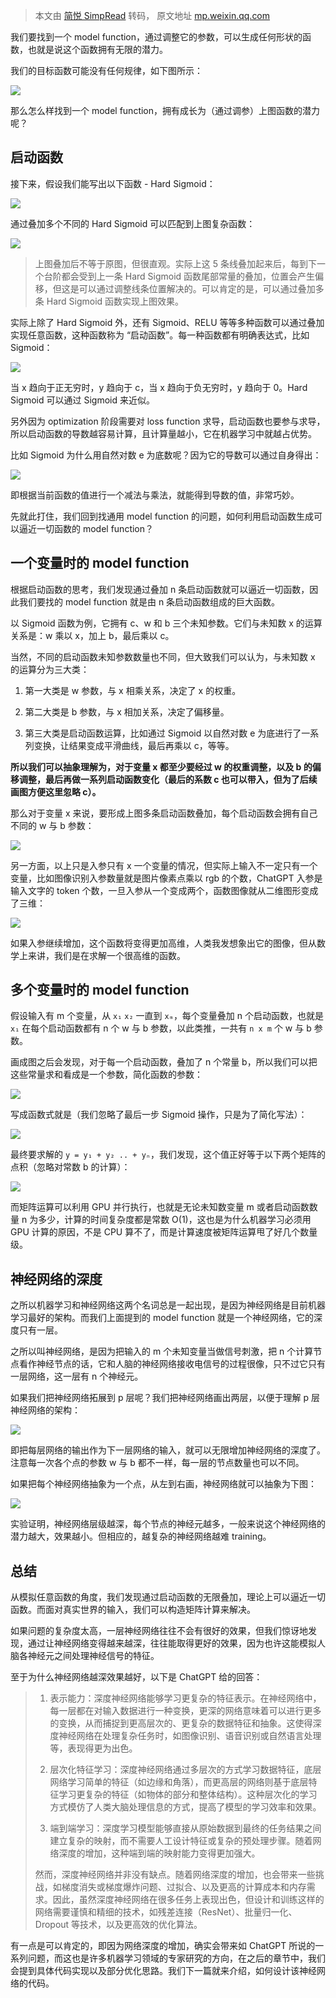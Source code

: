 > 本文由 [简悦 SimpRead](http://ksria.com/simpread/) 转码， 原文地址 [mp.weixin.qq.com](https://mp.weixin.qq.com/s/oq23WpzIcJL6BVHF6LGveQ)

我们要找到一个 model function，通过调整它的参数，可以生成任何形状的函数，也就是说这个函数拥有无限的潜力。

我们的目标函数可能没有任何规律，如下图所示：

![](https://mmbiz.qpic.cn/mmbiz_png/x0iannhWUodkqzs8hPCEYAdZaicAgLn36ulbja4LicnafjV8HDdEkKfJM3tsVVEdCKkn4SjwWPxh5U4HkicUia1601A/640?wx_fmt=png&from=appmsg)

那么怎么样找到一个 model function，拥有成长为（通过调参）上图函数的潜力呢？

启动函数
----

接下来，假设我们能写出以下函数 - Hard Sigmoid：

![](https://mmbiz.qpic.cn/mmbiz_png/x0iannhWUodkqzs8hPCEYAdZaicAgLn36uzGBuYqyjzDMGZBraGFqH8WAXovhlD1jC2ic7N8DfVDgGUnIjIOnEhnQ/640?wx_fmt=png&from=appmsg)

通过叠加多个不同的 Hard Sigmoid 可以匹配到上图复杂函数：

![](https://mmbiz.qpic.cn/mmbiz_png/x0iannhWUodkqzs8hPCEYAdZaicAgLn36uwhAoKYia0T7gmNdRX0pBenAHnLibVFocdjUr6iay3p2MqA9SVPhrLgaaA/640?wx_fmt=png&from=appmsg)

> 上图叠加后不等于原图，但很直观。实际上这 5 条线叠加起来后，每到下一个台阶都会受到上一条 Hard Sigmoid 函数尾部常量的叠加，位置会产生偏移，但这是可以通过调整线条位置解决的。可以肯定的是，可以通过叠加多条 Hard Sigmoid 函数实现上图效果。

实际上除了 Hard Sigmoid 外，还有 Sigmoid、RELU 等等多种函数可以通过叠加实现任意函数，这种函数称为 “启动函数”。每一种函数都有明确表达式，比如 Sigmoid：

![](https://mmbiz.qpic.cn/mmbiz_png/x0iannhWUodkqzs8hPCEYAdZaicAgLn36uQLYPJ6vLMX6KOkv2ErHNZ8JrTjTCckm4icUcIibE1EtWHffPpM3ReOAQ/640?wx_fmt=png&from=appmsg)

当 x 趋向于正无穷时，y 趋向于 c，当 x 趋向于负无穷时，y 趋向于 0。Hard Sigmoid 可以通过 Sigmoid 来近似。

另外因为 optimization 阶段需要对 loss function 求导，启动函数也要参与求导，所以启动函数的导数越容易计算，且计算量越小，它在机器学习中就越占优势。

比如 Sigmoid 为什么用自然对数 e 为底数呢？因为它的导数可以通过自身得出：

![](https://mmbiz.qpic.cn/mmbiz_png/x0iannhWUodkqzs8hPCEYAdZaicAgLn36uboic8mbTw6qeeg5tT6W6cQxb2giceugHzjaxxux3G93PybZSMw8zUd7A/640?wx_fmt=png&from=appmsg)

即根据当前函数的值进行一个减法与乘法，就能得到导数的值，非常巧妙。

先就此打住，我们回到找通用 model function 的问题，如何利用启动函数生成可以逼近一切函数的 model function？

一个变量时的 model function
---------------------

根据启动函数的思考，我们发现通过叠加 n 条启动函数就可以逼近一切函数，因此我们要找的 model function 就是由 n 条启动函数组成的巨大函数。

以 Sigmoid 函数为例，它拥有 c、w 和 b 三个未知参数。它们与未知数 x 的运算关系是：w 乘以 x，加上 b，最后乘以 c。

当然，不同的启动函数未知参数数量也不同，但大致我们可以认为，与未知数 x 的运算分为三大类：

1.  第一大类是 w 参数，与 x 相乘关系，决定了 x 的权重。
    
2.  第二大类是 b 参数，与 x 相加关系，决定了偏移量。
    
3.  第三大类是启动函数运算，比如通过 Sigmoid 以自然对数 e 为底进行了一系列变换，让结果变成平滑曲线，最后再乘以 c，等等。
    

**所以我们可以抽象理解为，对于变量 x 都至少要经过 w 的权重调整，以及 b 的偏移调整，最后再做一系列启动函数变化（最后的系数 c 也可以带入，但为了后续画图方便这里忽略 c）。**

那么对于变量 x 来说，要形成上图多条启动函数叠加，每个启动函数会拥有自己不同的 w 与 b 参数：

![](https://mmbiz.qpic.cn/mmbiz_png/x0iannhWUodkqzs8hPCEYAdZaicAgLn36ubEPenLOBcaMdZj6VSe8XJq31V8eia0olKRjMm4kzEice0Gww8K2a4tVg/640?wx_fmt=png&from=appmsg)

另一方面，以上只是入参只有 x 一个变量的情况，但实际上输入不一定只有一个变量，比如图像识别入参数量就是图片像素点乘以 rgb 的个数，ChatGPT 入参是输入文字的 token 个数，一旦入参从一个变成两个，函数图像就从二维图形变成了三维：

![](https://mmbiz.qpic.cn/mmbiz_png/x0iannhWUodkqzs8hPCEYAdZaicAgLn36ugYFH76EnvQW2tMhvf7Bh7CicicUVoYxFb582kRZHrURuJnHic3icEe3x1w/640?wx_fmt=png&from=appmsg)

如果入参继续增加，这个函数将变得更加高维，人类我发想象出它的图像，但从数学上来讲，我们是在求解一个很高维的函数。

多个变量时的 model function
---------------------

假设输入有 m 个变量，从 `x₁` `x₂` 一直到 `xₘ`，每个变量叠加 n 个启动函数，也就是 `x₁` 在每个启动函数都有 n 个 w 与 b 参数，以此类推，一共有 `n x m` 个 w 与 b 参数。

画成图之后会发现，对于每一个启动函数，叠加了 n 个常量 b，所以我们可以把这些常量求和看成是一个参数，简化函数的参数：

![](https://mmbiz.qpic.cn/mmbiz_png/x0iannhWUodkqzs8hPCEYAdZaicAgLn36uzkgPceM9oeXbwVYV1e0Kw1PBKHxaavWwIH1Yw8SrCXlWqaDmZrGicDw/640?wx_fmt=png&from=appmsg)

写成函数式就是（我们忽略了最后一步 Sigmoid 操作，只是为了简化写法）：

![](https://mmbiz.qpic.cn/mmbiz_png/x0iannhWUodkqzs8hPCEYAdZaicAgLn36uXQzKm0YoibQm2qmdsW2fXp89syBWFU9uBYfnNiaUOKmoZOXSvbN7pBsQ/640?wx_fmt=png&from=appmsg)

最终要求解的 `y = y₁ + y₂ .. + yₙ`，我们发现，这个值正好等于以下两个矩阵的点积（忽略对常数 b 的计算）：

![](https://mmbiz.qpic.cn/mmbiz_png/x0iannhWUodkqzs8hPCEYAdZaicAgLn36uxUDuKBddENBNeiaRsREBbLDDbvNfiaEHmY2GHs6mEsfiaicmzlGc8X3Ytw/640?wx_fmt=png&from=appmsg)

而矩阵运算可以利用 GPU 并行执行，也就是无论未知数变量 m 或者启动函数数量 n 为多少，计算的时间复杂度都是常数 O(1)，这也是为什么机器学习必须用 GPU 计算的原因，不是 CPU 算不了，而是计算速度被矩阵运算甩了好几个数量级。

神经网络的深度
-------

之所以机器学习和神经网络这两个名词总是一起出现，是因为神经网络是目前机器学习最好的架构。而我们上面提到的 model function 就是一个神经网络，它的深度只有一层。

之所以叫神经网络，是因为把输入的 m 个未知变量当做信号刺激，把 n 个计算节点看作神经节点的话，它和人脑的神经网络接收电信号的过程很像，只不过它只有一层网络，这一层有 n 个神经元。

如果我们把神经网络拓展到 p 层呢？我们把神经网络画出两层，以便于理解 p 层神经网络的架构：

![](https://mmbiz.qpic.cn/mmbiz_png/x0iannhWUodkqzs8hPCEYAdZaicAgLn36u1oAoHLXfjGb3ruU0UTya4HZDj3XzcrRALhfmvmZtF0nAmyMIbce89g/640?wx_fmt=png&from=appmsg)

即把每层网络的输出作为下一层网络的输入，就可以无限增加神经网络的深度了。注意每一次各个点的参数 w 与 b 都不一样，每一层的节点数量也可以不同。

如果把每个神经网络抽象为一个点，从左到右画，神经网络就可以抽象为下图：

![](https://mmbiz.qpic.cn/mmbiz_png/x0iannhWUodkqzs8hPCEYAdZaicAgLn36utt26KyMD0CUz2qgPr0ibViaeQaTxIT91wJXro0Z0ZpjYOPQGTd3lJIlQ/640?wx_fmt=png&from=appmsg)

实验证明，神经网络层级越深，每个节点的神经元越多，一般来说这个神经网络的潜力越大，效果越小。但相应的，越复杂的神经网络越难 training。

总结
--

从模拟任意函数的角度，我们发现通过启动函数的无限叠加，理论上可以逼近一切函数。而面对真实世界的输入，我们可以构造矩阵计算来解决。

如果问题的复杂度太高，一层神经网络往往不会有很好的效果，但我们惊讶地发现，通过让神经网络变得越来越深，往往能取得更好的效果，因为也许这能模拟人脑各神经元之间处理神经信号的特征。

至于为什么神经网络越深效果越好，以下是 ChatGPT 给的回答：

> 1.  表示能力：深度神经网络能够学习更复杂的特征表示。在神经网络中，每一层都在对输入数据进行一种变换，更深的网络意味着可以进行更多的变换，从而捕捉到更高层次的、更复杂的数据特征和抽象。这使得深度神经网络在处理复杂任务时，如图像识别、语音识别或自然语言处理等，表现得更为出色。
>     
> 2.  层次化特征学习：深度神经网络通过多层次的方式学习数据特征，底层网络学习简单的特征（如边缘和角落），而更高层的网络则基于底层特征学习更复杂的特征（如物体的部分和整体结构）。这种层次化的学习方式模仿了人类大脑处理信息的方式，提高了模型的学习效率和效果。
>     
> 3.  端到端学习：深度学习模型能够直接从原始数据到最终的任务结果之间建立复杂的映射，而不需要人工设计特征或复杂的预处理步骤。随着网络深度的增加，这种端到端的映射能力变得更加强大。
>     
> 
> 然而，深度神经网络并非没有缺点。随着网络深度的增加，也会带来一些挑战，如梯度消失或梯度爆炸问题、过拟合、以及更高的计算成本和内存需求。因此，虽然深度神经网络在很多任务上表现出色，但设计和训练这样的网络需要谨慎和精细的技术，如残差连接（ResNet）、批量归一化、Dropout 等技术，以及更高效的优化算法。

有一点是可以肯定的，即因为网络深度的增加，确实会带来如 ChatGPT 所说的一系列问题，而这也是许多机器学习领域的专家研究的方向，在之后的章节中，我们会提到具体代码实现以及部分优化思路。我们下一篇就来介绍，如何设计该神经网络的代码。

